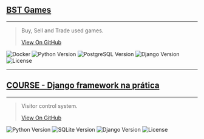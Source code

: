 ## [BST Games](https://github.com/lucasazevedo/bstgames)
<hr>

> Buy, Sell and Trade used games.
>
> [View On GitHub](https://github.com/lucasazevedo/bstgames)

![Docker](https://img.shields.io/badge/docker-%230db7ed.svg?style=for-the-badge&logo=docker&logoColor=white)
![Python Version](https://img.shields.io/badge/python-3.8.12-blue)
![PostgreSQL Version](https://img.shields.io/badge/postgres-13.5-blue)
![Django Version](https://img.shields.io/badge/django-3.2.6-blue)
![License](https://img.shields.io/badge/license-MIT-green)

<hr>

## [COURSE - Django framework na prática](https://github.com/lucasazevedo/visitor-control)
<hr>

> Visitor control system.
> 
> [View On GitHub](https://github.com/lucasazevedo/visitor-control)

![Python Version](https://img.shields.io/badge/python-3.8.10-blue)
![SQLite Version](https://img.shields.io/badge/sqlite-3.x-blue)
![Django Version](https://img.shields.io/badge/django-3.2.10-blue)
![License](https://img.shields.io/badge/license-MIT-green)
